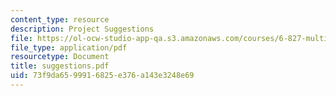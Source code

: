 ```yaml
---
content_type: resource
description: Project Suggestions
file: https://ol-ocw-studio-app-qa.s3.amazonaws.com/courses/6-827-multithreaded-parallelism-languages-and-compilers-fall-2002/73f9da6599916825e376a143e3248e69_suggestions.pdf
file_type: application/pdf
resourcetype: Document
title: suggestions.pdf
uid: 73f9da65-9991-6825-e376-a143e3248e69
---
```

